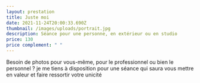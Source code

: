 ```yaml
---
layout: prestation
title: Juste moi
date: 2021-11-24T20:00:33.690Z
thumbnail: /images/uploads/portrait.jpg
description: Séance pour une personne, en extérieur ou en studio
price: 130
price complement: " "
---
```

Besoin de photos pour vous-même, pour le professionnel ou bien le personnel ? je me tiens à disposition pour une séance qui saura vous mettre en valeur et faire ressortir votre unicité